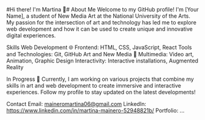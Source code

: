 #Hi there! I'm Martina 👋#
About Me
Welcome to my GitHub profile! I'm [Your Name], a student of New Media Art at the National University of the Arts. My passion for the intersection of art and technology has led me to explore web development and how it can be used to create unique and innovative digital experiences.

Skills
Web Development 🌐
Frontend: HTML, CSS, JavaScript, React
Tools and Technologies: Git, GitHub
Art and New Media 🎨
Multimedia: Video art, Animation, Graphic Design
Interactivity: Interactive installations, Augmented Reality

In Progress 🚀
Currently, I am working on various projects that combine my skills in art and web development to create immersive and interactive experiences. Follow my profile to stay updated on the latest developments!

Contact
Email: maineromartina06@gmail.com
LinkedIn: https://www.linkedin.com/in/martina-mainero-52948821b/
Portfolio: ...
